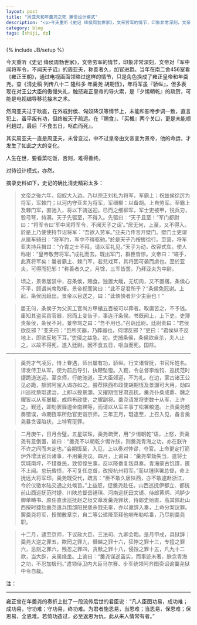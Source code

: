 ```yaml
---
layout: post
title: "周亚夫和年羹尧之死 兼悟设计模式"
description: "<p>今天重听《史记 绛侯周勃世家》，文帝劳军的情节，印象非常深刻，文帝对『军中闻将军令，不闻天子诏』的周亚夫，称善者久，加官进爵。当年在南二舍456室看《雍正王朝》，通过电视画面领略过这样的情节，只是角色换成了雍正皇帝和年羹尧。查《清史稿 列传八十二 隆科多 年羹尧 胡期恆》，年将军虽『骄纵』，但多表现在对王公大臣的傲慢失礼，触怒雍正皇帝的导火索，是『夕惕朝乾』的疏贺，可能是电视编导移花接木之术。</p><p>然周亚夫过于耿直，在外戚封侯、匈奴降汉等情节上，未能和影帝步调一致，直言犯上，虽平叛有功，但终被天子疏远。在『赐食』、『买楯』两个关口，更是未能顺利趟过，最后『不食五日，呕血而死』。</p><p>其实周亚夫一直是周亚夫，未曾变过，中不过皇帝由文帝变为景帝，他的命运，才发生了如此之大的变化。</p><p>人生在世，要看菜吃饭，否则，难得善终。</p><p>对待设计模式，亦然。</p>"
category: blog
tags: [shiji, dp]
---
```

{% include JB/setup %}

今天重听《史记 绛侯周勃世家》，文帝劳军的情节，印象非常深刻，文帝对『军中闻将军令，不闻天子诏』的周亚夫，称善者久，加官进爵。当年在南二舍456室看《雍正王朝》，通过电视画面领略过这样的情节，只是角色换成了雍正皇帝和年羹尧。查《清史稿 列传八十二 隆科多 年羹尧 胡期恆》，年将军虽『骄纵』，但多表现在对王公大臣的傲慢失礼，触怒雍正皇帝的导火索，是『夕惕朝乾』的疏贺，可能是电视编导移花接木之术。

然周亚夫过于耿直，在外戚封侯、匈奴降汉等情节上，未能和影帝步调一致，直言犯上，虽平叛有功，但终被天子疏远。在『赐食』、『买楯』两个关口，更是未能顺利趟过，最后『不食五日，呕血而死』。

其实周亚夫一直是周亚夫，未曾变过，中不过皇帝由文帝变为景帝，他的命运，才发生了如此之大的变化。

人生在世，要看菜吃饭，否则，难得善终。

对待设计模式，亦然。

摘录史料如下，史记的确比清史精彩太多：

>文帝之後六年，匈奴大入边。乃以宗正刘礼为将军，军霸上；祝兹侯徐厉为将军，军棘门；以河内守亚夫为将军，军细柳：以备胡。上自劳军。至霸上及棘门军，直驰入，将以下骑送迎。已而之细柳军，军士吏被甲，锐兵刃，彀弓弩，持满。天子先驱至，不得入。先驱曰：“天子且至！”军门都尉曰：“将军令曰‘军中闻将军令，不闻天子之诏’。”居无何，上至，又不得入。於是上乃使使持节诏将军：“吾欲入劳军。”亚夫乃传言开壁门。壁门士吏谓从属车骑曰：“将军约，军中不得驱驰。”於是天子乃按辔徐行。至营，将军亚夫持兵揖曰：“介胄之士不拜，请以军礼见。”天子为动，改容式车。使人称谢：“皇帝敬劳将军。”成礼而去。既出军门，群臣皆惊。文帝曰：“嗟乎，此真将军矣！曩者霸上、棘门军，若兒戏耳，其将固可袭而虏也。至於亚夫，可得而犯邪！”称善者久之。月馀，三军皆罢。乃拜亚夫为中尉。

>顷之，景帝居禁中，召条侯，赐食。独置大胾，无切肉，又不置櫡。条侯心不平，顾谓尚席取櫡。景帝视而笑曰：“此不足君所乎？”条侯免冠谢。上起，条侯因趋出。景帝以目送之，曰：“此怏怏者非少主臣也！”

>居无何，条侯子为父买工官尚方甲楯五百被可以葬者。取庸苦之，不予钱。庸知其盗买县官器，怒而上变告子，事连汙条侯。书既闻上，上下吏。吏簿责条侯，条侯不对。景帝骂之曰：“吾不用也。”召诣廷尉。廷尉责曰：“君侯欲反邪？”亚夫曰：“臣所买器，乃葬器也，何谓反邪？”吏曰：“君侯纵不反地上，即欲反地下耳。”吏侵之益急。初，吏捕条侯，条侯欲自杀，夫人止之，以故不得死，遂入廷尉。因不食五日，呕血而死。国除。

----

>羹尧才气凌厉，恃上眷遇，师出屡有功，骄纵。行文诸督抚，书官斥姓名。请发侍卫从军，使为前后导引，执鞭坠镫。入觐，令总督李维钧、巡抚范时捷跪道送迎。至京师，行绝驰道。王大臣郊迎，不为礼。在边，蒙古诸王公见必跪，额驸阿宝入谒亦如之。尝荐陕西布政使胡期恆及景灝可大用，劾四川巡抚蔡珽逮治，上即以授景灝，又擢期恆甘肃巡抚。羹尧仆桑成鼎、魏之耀皆以从军屡擢，成鼎布政使，之耀副将。羹尧请发将吏数十从军，上许之。觐还，即劾罢驿道金南瑛等，而请以从军主事丁松署粮道。上责羹尧题奏错误，命期恆率所劾官吏诣京师。三年正月，珽逮至，上召入见，备言羹尧暴贪诬陷状，上特宥珽罪。

>二月庚午，日月合璧，五星联珠，羹尧疏贺，用“夕惕朝乾”语，上怒，责羹尧有意倒置，谕曰：“羹尧不以朝乾夕惕许朕，则羹尧青海之功，亦在朕许不许之间而未定也。”会期恆至，入见，上以奏对悖谬，夺官。上命更定打箭炉外增汰官兵诸事，不用羹尧议。四月，上谕曰：“羹尧举劾失当，遣将士筑城南坪，不惜番民，致惊惶生事，反以降番复叛具奏。青海蒙古饥馑，匿不上闻。怠玩昏愦，不可复任总督，改授杭州将军。”而以锺琪署总督，命上抚远大将军印。羹尧既受代，疏言：“臣不敢久居陕西，亦不敢遽赴浙江，今於仪徵水陆交通之处候旨。”上益怒，促羹尧赴任。山西巡抚伊都立、都统前山西巡抚范时捷、川陕总督岳锺琪、河南巡抚田文镜、侍郎黄炳、鸿胪少卿单畴书、原任直隶巡抚赵之垣交章发羹尧罪状，侍郎史贻直、高其佩赴山西按时捷劾羹尧遣兵围郃阳民堡杀戮无辜，亦以谳辞入奏，上命分案议罪。罢羹尧将军，授閒散章京，自二等公递降至拜他喇布勒哈番，乃尽削羹尧职。

>十二月，逮至京师，下议政大臣、三法司、九卿会鞫。是月甲戌，具狱辞：羹尧大逆之罪五，欺罔之罪九，僭越之罪十六，狂悖之罪十三，专擅之罪六，忌刻之罪六，残忍之罪四，贪黩之罪十八，侵蚀之罪十五，凡九十二款，当大辟，亲属缘坐。上谕曰：“羹尧谋逆虽实，而事迹未著，朕念青海之功，不忍加极刑。”遣领侍卫内大臣马尔赛、步军统领阿齐图赍诏谕羹尧狱中令自裁。

注：

----

雍正曾在年羹尧的奏折上批了一段流传后世的君臣说：“凡人臣图功易，成功难；成功易，守功难；守功易，终功难。为君者施恩易，当恩难；当恩易，保恩难；保恩易，全恩难。若倚功造过，必至返恩为仇，此从来人情常有者。”
